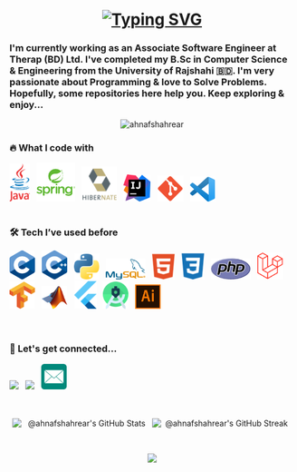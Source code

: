<h1 align="center">
<br/>    
<a href="https://git.io/typing-svg"><img src="https://readme-typing-svg.herokuapp.com?font=Sans&weight=500&size=32&pause=1000&center=true&width=435&height=85&lines=Hello+There...;I'm+Ahnaf+Shahrear+Khan" alt="Typing SVG" /></a>
</h1>

### I'm currently working as an Associate Software Engineer at Therap (BD) Ltd. I've completed my B.Sc in Computer Science & Engineering from the University of Rajshahi 🇧🇩. I'm very passionate about Programming & love to Solve Problems. Hopefully, some repositories here help you. Keep exploring & enjoy... 

<p align="center"> <img src="https://komarev.com/ghpvc/?username=ahnafshahrear&label=%20View%20Count%20&color=0e75b6&style=flat-square" alt="ahnafshahrear" height=32 /> </p>

<!--- [![CF](https://cp-logo.vercel.app/codeforces/AhnafShahrearKhan?logo=true)](https://codeforces.com/profile/AhnafShahrearKhan) --->

<!--- Skills Section Starts -->

### 🔥 What I code with
<div align="left"> 
    <img src="./images/java.png" width="36"/> &nbsp;
    <img src="./images/spring.svg" width="68"/> &nbsp;
    <img src="./images/hibernate.svg" width="62"/> &nbsp;
    <img src="./images/intellij.png" width="48"/> &nbsp;
    <img src="./images/git.png" width="46"/> &nbsp;
    <img src="./images/vscode.png" width="44"/> &nbsp; 
</div> <br/>

### 🛠 Tech I’ve used before
<div align="left"> 
    <img src="./images/c.png" width="45"/> &nbsp; 
    <img src="./images/c++.png" width="45"/> &nbsp; 
    <img src="./images/python.png" width="45"/> &nbsp; 
    <img src="./images/mysql.png" width="70"/> &nbsp; 
    <img src="./images/html.png" width="40"/> &nbsp; 
    <img src="./images/css.png" width="40"/> &nbsp; 
    <img src="./images/php.png" width="70"/> &nbsp;
    <img src="./images/laravel.png" width="45"/> &nbsp;
    <img src="./images/tensorflow.png" width="45"/> &nbsp;
    <img src="./images/matlab.png" width="45"/> &nbsp;
    <img src="./images/flutter.png" width="40"/> &nbsp;
    <img src="./images/android-studio.png" width="45"/> &nbsp;
    <img src="./images/ai.png" width="45"/> &nbsp; 
</div> <br/>

<!--- Skills Section Ends -->

<br/>  

### 📎 Let's get connected...
<div align="left"> 
    <a href="https://www.facebook.com/profile.php?id=100009621791250" target="_blank"><img src='https://cdn.jsdelivr.net/gh/devicons/devicon@latest/icons/facebook/facebook-original.svg' height="45"></a> &nbsp;
    <a href="https://linkedin.com/in/ahnafshahrearkhan" target="_blank"><img src='https://cdn.jsdelivr.net/gh/devicons/devicon@latest/icons/linkedin/linkedin-original.svg' height="45"></a> &nbsp;
    <a href="https://mail.google.com/mail" target="_blank"><img src='./images/mail.png' height="45"></a> &nbsp;
</div> 

<br/>
<br/>


<p align="center" style="display: flex; justify-content: center; align-items: baseline;">
  <img src="https://github-readme-stats-one-bice.vercel.app/api?username=ahnafshahrear&show_icons=true&count_private=true&hide_border=true&border_radius=16&title_color=000000&icon_color=000000&text_color=000000&bg_color=EBEBEB" width="49%" alt="@ahnafshahrear's GitHub Stats">
  <img src="https://github-readme-streak-stats.herokuapp.com?user=ahnafshahrear&theme=graywhite&hide_border=true&border_radius=16&date_format=j%20M%5B%20Y%5D&card_width=535&card_height=210&background=EBEBEB&dates=000000&ring=000000&currStreakLabel=000000&fire=000000&sideLabels=000000&currStreakNum=000000&sideNums=000000" width="49%" alt="@ahnafshahrear's GitHub Streak"/>
</p>
<br/>



<p align="center">
     <img src="https://capsule-render.vercel.app/api?type=waving&color=0e75b6&height=100&section=footer"/>
</p>

<!-- ![](https://leetcard.jacoblin.cool/ahnafshahrear?ext=heatmap)
